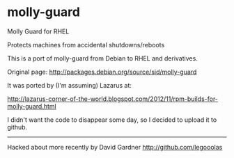 molly-guard
===========

Molly Guard for RHEL

Protects machines from accidental shutdowns/reboots


This is a port of molly-guard from Debian to RHEL and derivatives.

Original page: http://packages.debian.org/source/sid/molly-guard


It was ported by (I'm assuming) Lazarus at:

http://lazarus-corner-of-the-world.blogspot.com/2012/11/rpm-builds-for-molly-guard.html


I didn't want the code to disappear some day, so I decided to upload it to github.


---
Hacked about more recently by David Gardner <http://github.com/legooolas>
